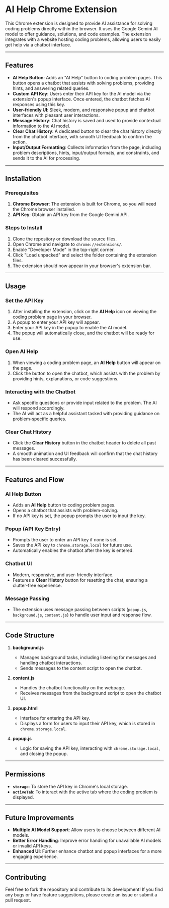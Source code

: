 # AI Help Chrome Extension

This Chrome extension is designed to provide AI assistance for solving coding problems directly within the browser. It uses the Google Gemini AI model to offer guidance, solutions, and code examples. The extension integrates with a website hosting coding problems, allowing users to easily get help via a chatbot interface.

---

## Features

- **AI Help Button**: Adds an "AI Help" button to coding problem pages. This button opens a chatbot that assists with solving problems, providing hints, and answering related queries.
- **Custom API Key**: Users enter their API key for the AI model via the extension's popup interface. Once entered, the chatbot fetches AI responses using this key.
- **User-friendly UI**: Sleek, modern, and responsive popup and chatbot interfaces with pleasant user interactions.
- **Message History**: Chat history is saved and used to provide contextual information to the AI model.
- **Clear Chat History**: A dedicated button to clear the chat history directly from the chatbot interface, with smooth UI feedback to confirm the action.
- **Input/Output Formatting**: Collects information from the page, including problem descriptions, hints, input/output formats, and constraints, and sends it to the AI for processing.

---

## Installation

### Prerequisites

1. **Chrome Browser**: The extension is built for Chrome, so you will need the Chrome browser installed.
2. **API Key**: Obtain an API key from the Google Gemini API.

### Steps to Install

1. Clone the repository or download the source files.
2. Open Chrome and navigate to `chrome://extensions/`.
3. Enable "Developer Mode" in the top-right corner.
4. Click "Load unpacked" and select the folder containing the extension files.
5. The extension should now appear in your browser's extension bar.

---

## Usage

### Set the API Key

1. After installing the extension, click on the **AI Help** icon on viewing the coding problem page in your browser.
2. A popup to enter your API key will appear.
3. Enter your API key in the popup to enable the AI model.
4. The popup will automatically close, and the chatbot will be ready for use.

### Open AI Help

1. When viewing a coding problem page, an **AI Help** button will appear on the page.
2. Click the button to open the chatbot, which assists with the problem by providing hints, explanations, or code suggestions.

### Interacting with the Chatbot

- Ask specific questions or provide input related to the problem. The AI will respond accordingly.
- The AI will act as a helpful assistant tasked with providing guidance on problem-specific queries.

### Clear Chat History

- Click the **Clear History** button in the chatbot header to delete all past messages.
- A smooth animation and UI feedback will confirm that the chat history has been cleared successfully.

---

## Features and Flow

### AI Help Button

- Adds an **AI Help** button to coding problem pages.
- Opens a chatbot that assists with problem-solving.
- If no API key is set, the popup prompts the user to input the key.

### Popup (API Key Entry)

- Prompts the user to enter an API key if none is set.
- Saves the API key to `chrome.storage.local` for future use.
- Automatically enables the chatbot after the key is entered.

### Chatbot UI

- Modern, responsive, and user-friendly interface.
- Features a **Clear History** button for resetting the chat, ensuring a clutter-free experience.

### Message Passing

- The extension uses message passing between scripts (`popup.js`, `background.js`, `content.js`) to handle user input and response flow.

---

## Code Structure

1. **background.js**
   - Manages background tasks, including listening for messages and handling chatbot interactions.
   - Sends messages to the content script to open the chatbot.

2. **content.js**
   - Handles the chatbot functionality on the webpage.
   - Receives messages from the background script to open the chatbot UI.

3. **popup.html**
   - Interface for entering the API key.
   - Displays a form for users to input their API key, which is stored in `chrome.storage.local`.

4. **popup.js**
   - Logic for saving the API key, interacting with `chrome.storage.local`, and closing the popup.

---

## Permissions

- **`storage`**: To store the API key in Chrome's local storage.
- **`activeTab`**: To interact with the active tab where the coding problem is displayed.

---

## Future Improvements

- **Multiple AI Model Support**: Allow users to choose between different AI models.
- **Better Error Handling**: Improve error handling for unavailable AI models or invalid API keys.
- **Enhanced UI**: Further enhance chatbot and popup interfaces for a more engaging experience.

---

## Contributing

Feel free to fork the repository and contribute to its development! If you find any bugs or have feature suggestions, please create an issue or submit a pull request.
